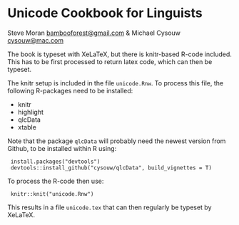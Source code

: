 # Unicode Cookbook for Linguists

Steve Moran <bambooforest@gmail.com> & Michael Cysouw <cysouw@mac.com>

The book is typeset with XeLaTeX, but there is knitr-based R-code included. This has to be first processed to return latex code, which can then be typeset.

The knitr setup is included in the file `unicode.Rnw`. To process this file, the following R-packages need to be installed:

- knitr
- highlight
- qlcData
- xtable

Note that the package `qlcData` will probably need the newest version from Github, to be installed within R using:

     install.packages("devtools")
     devtools::install_github("cysouw/qlcData", build_vignettes = T)

To process the R-code then use:

     knitr::knit("unicode.Rnw")

This results in a file `unicode.tex` that can then regularly be typeset by XeLaTeX.